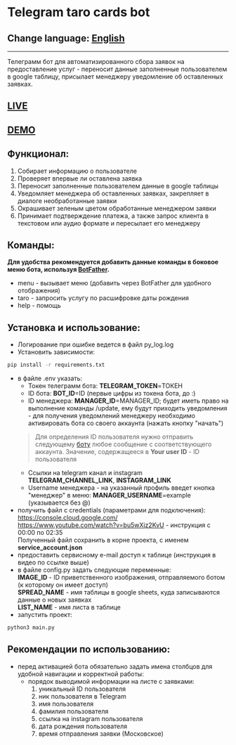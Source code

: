 # Telegram taro cards bot
## Change language: [English](README.en.md)
***
Телеграмм бот для автоматизированного сбора заявок на предоставление услуг - переносит данные заполненные пользователем в google таблицу, присылает менеджеру уведомление об оставленных заявках.
## [LIVE](https://t.me/yakovleva_anna_taro_bot)
## [DEMO](README.demo.md)
## Функционал:
1. Собирает информацию о пользователе
2. Проверяет впервые ли оставлена заявка
3. Переносит заполненные пользователем данные в google таблицы
4. Уведомляет менеджера об оставленных заявках, закрепляет в диалоге необработанные заявки
5. Окрашивает зеленым цветом обработанные менеджером заявки
6. Принимает подтверждение платежа, а также запрос клиента в текстовом или аудио формате и пересылает его менеджеру
## Команды:
**Для удобства рекомендуется добавить данные команды в боковое меню бота, используя [BotFather](https://t.me/BotFather).**
- menu - вызывает меню (добавить через BotFather для удобного отображения)
- taro - запросить услугу по расшифровке даты рождения
- help - помощь

## Установка и использование:
- Логирование при ошибке ведется в файл py_log.log
- Установить зависимости:
```sh
pip install -r requirements.txt
```
- в файле .env указать:
  - Токен телеграмм бота: **TELEGRAM_TOKEN**=ТОКЕН
  - ID бота: **BOT_ID**=ID (первые цифры из токена бота, до :)
  - ID менеджера: **MANAGER_ID**=MANAGER_ID; будет иметь право на выполнение команды /update, ему будут приходить уведомления - для получения уведомлений менеджеру необходимо активировать бота со своего аккаунта (нажать кнопку "начать")
  > Для определения ID пользователя нужно отправить следующему [боту](https://t.me/getmyid_bot) любое сообщение с соответствующего аккаунта. Значение, содержащееся в **Your user ID** - ID пользователя
  - Ссылки на telegram канал и instagram  **TELEGRAM_CHANNEL_LINK**, **INSTAGRAM_LINK**
  - Username менеджера - на указанный профиль введет кнопка "менеджер" в меню: **MANAGER_USERNAME**=example (указывается без @)
- получить файл c credentials (параметрами для подключения):\
https://console.cloud.google.com/ \
https://www.youtube.com/watch?v=bu5wXjz2KvU - инструкция с 00:00 по 02:35\
Полученный файл сохранить в корне проекта, с именем **service_account.json**
- предоставить сервисному e-mail доступ к таблице (инструкция в видео по ссылке выше)
- в файле config.py задать следующие переменные:\
**IMAGE_ID** - ID приветственного изображения, отправляемого ботом (к которому он имеет доступ)\
**SPREAD_NAME** - имя таблицы в google sheets, куда записываются данные о новых заявках\
**LIST_NAME** - имя листа в таблице 
- запустить проект:
```sh
python3 main.py
```
## Рекомендации по использованию:
- перед активацией бота обязательно задать имена столбцов для удобной навигации и корректной работы:
    - порядок выводимой информации на листе с заявками:
        1. уникальный ID пользователя
        2. ник пользователя в Telegram
        3. имя пользователя
        4. фамилия пользователя
        5. ссылка на instagram пользователя
        6. дата рождения пользователя
        7. время отправления заявки (Московское)
